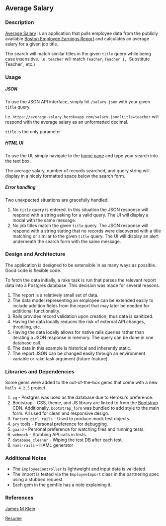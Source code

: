 ## Average Salary
### Description
[Average Salary](https://average-salary.herokuapp.com) is an application that pulls employee data from the publicly available [Boston Employee Earnings Report](https://data.cityofboston.gov/Finance/Employee-Earnings-Report-2014/4swk-wcg8) and calculates an average salary for a given job title.

The search will match similar titles in the given `title` query while being case insensitive. I.e. `teacher` will match `Teacher`, `Teacher I, `Substitute Teacher`, etc.)

### Usage
##### JSON
To use the JSON API interface, simply hit `/salary.json` with your given `title` query.

I.e. `https://average-salary.herokuapp.com/salary.json?title=teacher` will respond with the average salary as an unformatted decimal.

`title` is the only parameter

##### HTML UI
To use the UI, simply navigate to the [home page](https://average-salary.herokuapp.com/) and type your search into the text box.

The average salary, number of records searched, and query string will display in a nicely formatted space below the search form.

##### Error handling
Two unexpected situations are gracefully handled.

1. No `title` query is entered. In this situation the JSON response will respond with a string asking for a valid query. The UI will display a modal with the same message.
2. No job titles match the given `title` query. The JSON response will respond with a string stating that no records were discovered with a title matching or similar to the given `title` query. The UI will display an alert underneath the search form with the same message.

### Design and Architecture
The application is designed to be extensible in as many ways as possible. Good code is flexible code.

To fetch the data initially, a rake task is run that parses the relevant report data into a Postgres database. This decision was made for several reasons.

1. The report is a relatively small set of data.
2. The data model representing an employee can be extended easily to include addition fields from the report that may later be needed for additional functionality.
3. Rails provides record validation upon creation, thus data is sanitized.
4. Having the data locally reduces the risk of external API changes, throttling, etc.
5. Having the data locally allows for native rails queries rather than iterating a JSON response in memory. The query can be done in one database call.
6. The data in this example is historical and inherently static.
7. The report JSON can be changed easily through an environment variable or rake task argument (future feature).

### Libraries and Dependencies
Some gems were added to the out-of-the-box gems that come with a new `Rails 4.2.5` project.

1. `pg` - Postgres was used as the database due to Heroku's preference.
2. Bootstrap - CSS, theme, and JS library are linked to from the [Bootstrap](http://getbootstrap.com/) CDN. Additionally, `bootstrap_form` was bundled to add style to the main form. All used for clean and responsive design.
3. `factory_girl_rails` - Used to produce mock test objects.
4. `pry` tools - Personal preference for debugging.
5. `guard` - Personal preference for watching files and running tests.
6. `webmock` - Stubbing API calls in tests.
7. `database_cleaner` - Wiping the test DB after each test.
8. `haml-rails` - HAML generator

### Additional Notes
* The `EmployeeController` is lightweight and input data is validated. 
* The import is tested via the `EmployeeImport` class in the partnering spec using a stubbed request.
* Each gem in the gemfile has a note explaining it.

### References
[James M Klein](www.jamesmklein.com)

[Resume](http://www.jamesmklein.com/James_Klein_Resume.pdf)
